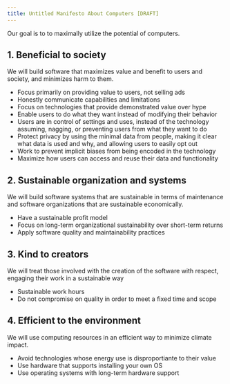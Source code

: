 ```yaml
---
title: Untitled Manifesto About Computers [DRAFT]
---
```


Our goal is to to maximally utilize the potential of computers.

## 1. Beneficial to society

We will build software that maximizes value and benefit to users and society, and minimizes harm to them.

- Focus primarily on providing value to users, not selling ads
- Honestly communicate capabilities and limitations
- Focus on technologies that provide demonstrated value over hype
- Enable users to do what they want instead of modifying their behavior
- Users are in control of settings and uses, instead of the technology assuming, nagging, or preventing users from what they want to do
- Protect privacy by using the minimal data from people, making it clear what data is used and why, and allowing users to easily opt out
- Work to prevent implicit biases from being encoded in the technology
- Maximize how users can access and reuse their data and functionality

## 2. Sustainable organization and systems

We will build software systems that are sustainable in terms of maintenance and software organizations that are sustainable economically.

- Have a sustainable profit model
- Focus on long-term organizational sustainability over short-term returns
- Apply software quality and maintainability practices

## 3. Kind to creators

We will treat those involved with the creation of the software with respect, engaging their work in a sustainable way

- Sustainable work hours
- Do not compromise on quality in order to meet a fixed time and scope

## 4. Efficient to the environment

We will use computing resources in an efficient way to minimize climate impact.

- Avoid technologies whose energy use is disproportiante to their value
- Use hardware that supports installing your own OS
- Use operating systems with long-term hardware support
